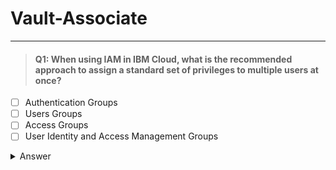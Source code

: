 # Vault-Associate
---
> #### Q1: When using IAM in IBM Cloud, what is the recommended approach to assign a standard set of privileges to multiple users at once?
- [ ] Authentication Groups
- [ ] Users Groups
- [ ] Access Groups
- [ ] User Identity and Access Management Groups
<details>
  <summary> Answer </summary>
  
    Access Groups
  
</details>
